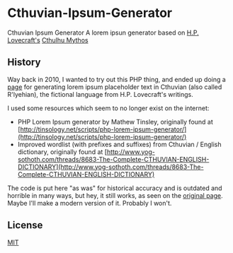 # Cthuvian-Ipsum-Generator
Cthuvian Ipsum Generator
A lorem ipsun generator based on [H.P. Lovecraft's](https://www.hplovecraft.com/) [Cthulhu Mythos](https://en.wikipedia.org/wiki/Cthulhu_Mythos)

## History
Way back in 2010, I wanted to try out this PHP thing, and ended up doing a [page](https://ephemer.kapsi.fi/FhtagnGenerator.php) for generating lorem ipsum placeholder text in Cthuvian (also called R'lyehian), the fictional language from H.P. Lovecraft's writings.

I used some resources which seem to no longer exist on the internet:
+ PHP Lorem Ipsum generator by Mathew Tinsley, originally found at [http://tinsology.net/scripts/php-lorem-ipsum-generator/](http://tinsology.net/scripts/php-lorem-ipsum-generator/)
+ Improved wordlist (with prefixes and suffixes) from Cthuvian / English dictionary, originally found at [http://www.yog-sothoth.com/threads/8683-The-Complete-CTHUVIAN-ENGLISH-DICTIONARY](http://www.yog-sothoth.com/threads/8683-The-Complete-CTHUVIAN-ENGLISH-DICTIONARY)

The code is put here "as was" for historical accuracy and is outdated and horrible in many ways, but hey, it still works, as seen on the [original page](https://ephemer.kapsi.fi/FhtagnGenerator.php). Maybe I'll make a modern version of it. Probably I won't. 

## License
[MIT](https://choosealicense.com/licenses/mit/)